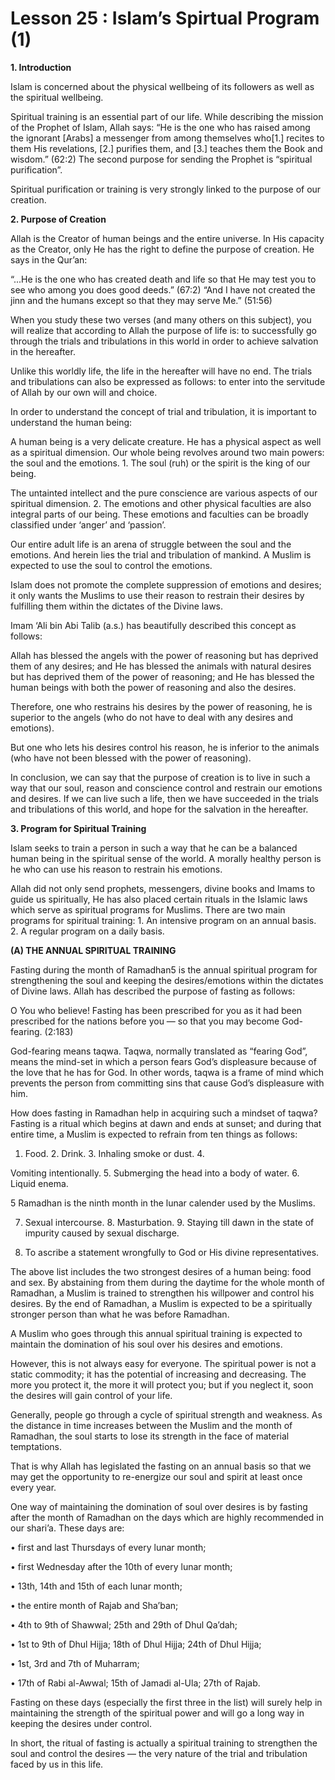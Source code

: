 Lesson 25 : Islam’s Spirtual Program (1)
========================================

**1. Introduction**

Islam is concerned about the physical wellbeing of its followers as
well as the spiritual wellbeing.

Spiritual training is an essential part of our life. While describing
the mission of the Prophet of Islam, Allah says: “He is the one who has
raised among the ignorant [Arabs] a messenger from among themselves
who[1.] recites to them His revelations, [2.] purifies them, and [3.]
teaches them the Book and wisdom.” (62:2) The second purpose for sending
the Prophet is “spiritual purification”.

Spiritual purification or training is very strongly linked to the
purpose of our creation.

**2. Purpose of Creation**

Allah is the Creator of human beings and the entire universe. In His
capacity as the Creator, only He has the right to define the purpose of
creation. He says in the Qur’an:

“...He is the one who has created death and life so that He may test
you to see who among you does good deeds.” (67:2) “And I have not
created the jinn and the humans except so that they may serve Me.”
(51:56)

When you study these two verses (and many others on this subject), you
will realize that according to Allah the purpose of life is: to
successfully go through the trials and tribulations in this world in
order to achieve salvation in the hereafter.

Unlike this worldly life, the life in the hereafter will have no end.
The trials and tribulations can also be expressed as follows: to enter
into the servitude of Allah by our own will and choice.

In order to understand the concept of trial and tribulation, it is
important to understand the human being:

A human being is a very delicate creature. He has a physical aspect as
well as a spiritual dimension. Our whole being revolves around two main
powers: the soul and the emotions. 1. The soul (ruh) or the spirit is
the king of our being.

The untainted intellect and the pure conscience are various aspects of
our spiritual dimension. 2. The emotions and other physical faculties
are also integral parts of our being. These emotions and faculties can
be broadly classified under ‘anger’ and ‘passion’.

Our entire adult life is an arena of struggle between the soul and the
emotions. And herein lies the trial and tribulation of mankind. A Muslim
is expected to use the soul to control the emotions.

Islam does not promote the complete suppression of emotions and
desires; it only wants the Muslims to use their reason to restrain their
desires by fulfilling them within the dictates of the Divine laws.

Imam ‘Ali bin Abi Talib (a.s.) has beautifully described this concept
as follows:

Allah has blessed the angels with the power of reasoning but has
deprived them of any desires; and He has blessed the animals with
natural desires but has deprived them of the power of reasoning; and He
has blessed the human beings with both the power of reasoning and also
the desires.

Therefore, one who restrains his desires by the power of reasoning, he
is superior to the angels (who do not have to deal with any desires and
emotions).

But one who lets his desires control his reason, he is inferior to the
animals (who have not been blessed with the power of reasoning).

In conclusion, we can say that the purpose of creation is to live in
such a way that our soul, reason and conscience control and restrain our
emotions and desires. If we can live such a life, then we have succeeded
in the trials and tribulations of this world, and hope for the salvation
in the hereafter.

**3. Program for Spiritual Training**

Islam seeks to train a person in such a way that he can be a balanced
human being in the spiritual sense of the world. A morally healthy
person is he who can use his reason to restrain his emotions.

Allah did not only send prophets, messengers, divine books and Imams to
guide us spiritually, He has also placed certain rituals in the Islamic
laws which serve as spiritual programs for Muslims. There are two main
programs for spiritual training: 1. An intensive program on an annual
basis. 2. A regular program on a daily basis.

**(A) THE ANNUAL SPIRITUAL TRAINING**

Fasting during the month of Ramadhan5 is the annual spiritual program
for strengthening the soul and keeping the desires/emotions within the
dictates of Divine laws. Allah has described the purpose of fasting as
follows:

O You who believe! Fasting has been prescribed for you as it had been
prescribed for the nations before you — so that you may become
God-fearing. (2:183)

God-fearing means taqwa. Taqwa, normally translated as “fearing God”,
means the mind-set in which a person fears God’s displeasure because of
the love that he has for God. In other words, taqwa is a frame of mind
which prevents the person from committing sins that cause God’s
displeasure with him.

How does fasting in Ramadhan help in acquiring such a mindset of taqwa?
Fasting is a ritual which begins at dawn and ends at sunset; and during
that entire time, a Muslim is expected to refrain from ten things as
follows:

1. Food. 2. Drink. 3. Inhaling smoke or dust. 4.

Vomiting intentionally. 5. Submerging the head into a body of water. 6.
Liquid enema.

5 Ramadhan is the ninth month in the lunar calender used by the
Muslims.

7. Sexual intercourse. 8. Masturbation. 9. Staying till dawn in the
state of impurity caused by sexual discharge.

10. To ascribe a statement wrongfully to God or His divine
representatives.

The above list includes the two strongest desires of a human being:
food and sex. By abstaining from them during the daytime for the whole
month of Ramadhan, a Muslim is trained to strengthen his willpower and
control his desires. By the end of Ramadhan, a Muslim is expected to be
a spiritually stronger person than what he was before Ramadhan.

A Muslim who goes through this annual spiritual training is expected to
maintain the domination of his soul over his desires and emotions.

However, this is not always easy for everyone. The spiritual power is
not a static commodity; it has the potential of increasing and
decreasing. The more you protect it, the more it will protect you; but
if you neglect it, soon the desires will gain control of your life.

Generally, people go through a cycle of spiritual strength and
weakness. As the distance in time increases between the Muslim and the
month of Ramadhan, the soul starts to lose its strength in the face of
material temptations.

That is why Allah has legislated the fasting on an annual basis so that
we may get the opportunity to re-energize our soul and spirit at least
once every year.

One way of maintaining the domination of soul over desires is by
fasting after the month of Ramadhan on the days which are highly
recommended in our shari’a. These days are:

• first and last Thursdays of every lunar month;

• first Wednesday after the 10th of every lunar month;

• 13th, 14th and 15th of each lunar month;

• the entire month of Rajab and Sha’ban;

• 4th to 9th of Shawwal; 25th and 29th of Dhul Qa’dah;

• 1st to 9th of Dhul Hijja; 18th of Dhul Hijja; 24th of Dhul Hijja;

• 1st, 3rd and 7th of Muharram;

• 17th of Rabi al-Awwal; 15th of Jamadi al-Ula; 27th of Rajab.

Fasting on these days (especially the first three in the list) will
surely help in maintaining the strength of the spiritual power and will
go a long way in keeping the desires under control.

In short, the ritual of fasting is actually a spiritual training to
strengthen the soul and control the desires — the very nature of the
trial and tribulation faced by us in this life.


